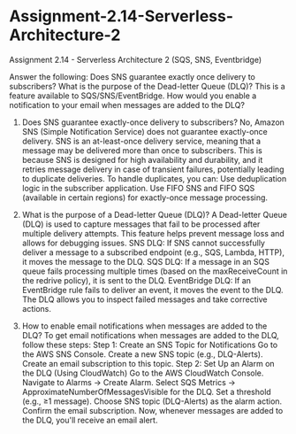 # Assignment-2.14-Serverless-Architecture-2
Assignment 2.14 - Serverless Architecture 2 (SQS, SNS, Eventbridge)

Answer the following:
Does SNS guarantee exactly once delivery to subscribers?
What is the purpose of the Dead-letter Queue (DLQ)? This is a feature available to SQS/SNS/EventBridge.
How would you enable a notification to your email when messages are added to the DLQ?

1. Does SNS guarantee exactly-once delivery to subscribers?
No, Amazon SNS (Simple Notification Service) does not guarantee exactly-once delivery. SNS is an at-least-once delivery service, meaning that a message may be delivered more than once to subscribers. This is because SNS is designed for high availability and durability, and it retries message delivery in case of transient failures, potentially leading to duplicate deliveries.
To handle duplicates, you can:
Use deduplication logic in the subscriber application.
Use FIFO SNS and FIFO SQS (available in certain regions) for exactly-once message processing.
2. What is the purpose of a Dead-letter Queue (DLQ)?
A Dead-letter Queue (DLQ) is used to capture messages that fail to be processed after multiple delivery attempts. This feature helps prevent message loss and allows for debugging issues.
SNS DLQ: If SNS cannot successfully deliver a message to a subscribed endpoint (e.g., SQS, Lambda, HTTP), it moves the message to the DLQ.
SQS DLQ: If a message in an SQS queue fails processing multiple times (based on the maxReceiveCount in the redrive policy), it is sent to the DLQ.
EventBridge DLQ: If an EventBridge rule fails to deliver an event, it moves the event to the DLQ.
The DLQ allows you to inspect failed messages and take corrective actions.

3. How to enable email notifications when messages are added to the DLQ?
To get email notifications when messages are added to the DLQ, follow these steps:
Step 1: Create an SNS Topic for Notifications
Go to the AWS SNS Console.
Create a new SNS topic (e.g., DLQ-Alerts).
Create an email subscription to this topic.
Step 2: Set Up an Alarm on the DLQ (Using CloudWatch)
Go to the AWS CloudWatch Console.
Navigate to Alarms → Create Alarm.
Select SQS Metrics → ApproximateNumberOfMessagesVisible for the DLQ.
Set a threshold (e.g., ≥1 message).
Choose SNS topic (DLQ-Alerts) as the alarm action.
Confirm the email subscription.
Now, whenever messages are added to the DLQ, you'll receive an email alert.
